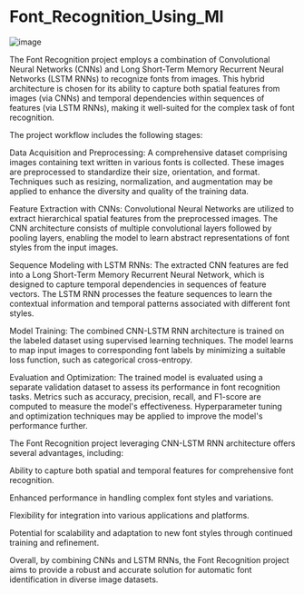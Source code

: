 # Font_Recognition_Using_Ml

![image](https://github.com/vaibhavdangar09/Font_Recognition_Using_Ml/assets/85430510/2e2c5115-f394-4981-b2d6-668dd41e051e)

The Font Recognition project employs a combination of Convolutional Neural Networks (CNNs) and Long Short-Term Memory Recurrent Neural Networks (LSTM RNNs) to recognize fonts from images. This hybrid architecture is chosen for its ability to capture both spatial features from images (via CNNs) and temporal dependencies within sequences of features (via LSTM RNNs), making it well-suited for the complex task of font recognition.

The project workflow includes the following stages:

Data Acquisition and Preprocessing: A comprehensive dataset comprising images containing text written in various fonts is collected. These images are preprocessed to standardize their size, orientation, and format. Techniques such as resizing, normalization, and augmentation may be applied to enhance the diversity and quality of the training data.

Feature Extraction with CNNs: Convolutional Neural Networks are utilized to extract hierarchical spatial features from the preprocessed images. The CNN architecture consists of multiple convolutional layers followed by pooling layers, enabling the model to learn abstract representations of font styles from the input images.

Sequence Modeling with LSTM RNNs: The extracted CNN features are fed into a Long Short-Term Memory Recurrent Neural Network, which is designed to capture temporal dependencies in sequences of feature vectors. The LSTM RNN processes the feature sequences to learn the contextual information and temporal patterns associated with different font styles.

Model Training: The combined CNN-LSTM RNN architecture is trained on the labeled dataset using supervised learning techniques. The model learns to map input images to corresponding font labels by minimizing a suitable loss function, such as categorical cross-entropy.

Evaluation and Optimization: The trained model is evaluated using a separate validation dataset to assess its performance in font recognition tasks. Metrics such as accuracy, precision, recall, and F1-score are computed to measure the model's effectiveness. Hyperparameter tuning and optimization techniques may be applied to improve the model's performance further.

The Font Recognition project leveraging CNN-LSTM RNN architecture offers several advantages, including:

Ability to capture both spatial and temporal features for comprehensive font recognition.

Enhanced performance in handling complex font styles and variations.

Flexibility for integration into various applications and platforms.

Potential for scalability and adaptation to new font styles through continued training and refinement.

Overall, by combining CNNs and LSTM RNNs, the Font Recognition project aims to provide a robust and accurate solution for automatic font identification in diverse image datasets.
